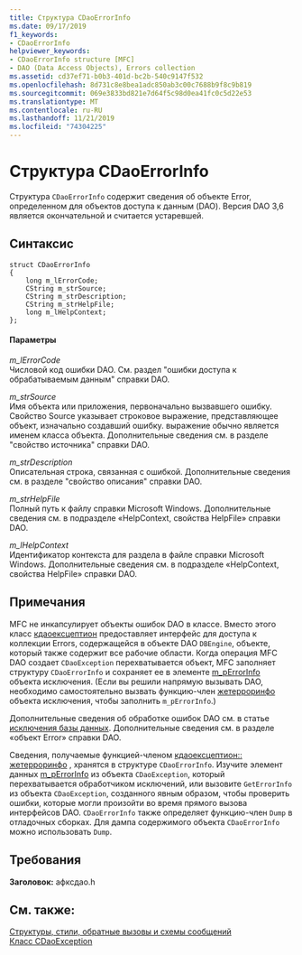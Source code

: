 ```yaml
---
title: Структура CDaoErrorInfo
ms.date: 09/17/2019
f1_keywords:
- CDaoErrorInfo
helpviewer_keywords:
- CDaoErrorInfo structure [MFC]
- DAO (Data Access Objects), Errors collection
ms.assetid: cd37ef71-b0b3-401d-bc2b-540c9147f532
ms.openlocfilehash: 8d731c8e8bea1adc850ab3c00c7688b9f8c9b819
ms.sourcegitcommit: 069e3833bd821e7d64f5c98d0ea41fc0c5d22e53
ms.translationtype: MT
ms.contentlocale: ru-RU
ms.lasthandoff: 11/21/2019
ms.locfileid: "74304225"
---
```

# <a name="cdaoerrorinfo-structure"></a>Структура CDaoErrorInfo

Структура `CDaoErrorInfo` содержит сведения об объекте Error, определенном для объектов доступа к данным (DAO). Версия DAO 3,6 является окончательной и считается устаревшей.

## <a name="syntax"></a>Синтаксис

```
struct CDaoErrorInfo
{
    long m_lErrorCode;
    CString m_strSource;
    CString m_strDescription;
    CString m_strHelpFile;
    long m_lHelpContext;
};
```

#### <a name="parameters"></a>Параметры

*m_lErrorCode*<br/>
Числовой код ошибки DAO. См. раздел "ошибки доступа к обрабатываемым данным" справки DAO.

*m_strSource*<br/>
Имя объекта или приложения, первоначально вызвавшего ошибку. Свойство Source указывает строковое выражение, представляющее объект, изначально создавший ошибку. выражение обычно является именем класса объекта. Дополнительные сведения см. в разделе "свойство источника" справки DAO.

*m_strDescription*<br/>
Описательная строка, связанная с ошибкой. Дополнительные сведения см. в разделе "свойство описания" справки DAO.

*m_strHelpFile*<br/>
Полный путь к файлу справки Microsoft Windows. Дополнительные сведения см. в подразделе «HelpContext, свойства HelpFile» справки DAO.

*m_lHelpContext*<br/>
Идентификатор контекста для раздела в файле справки Microsoft Windows. Дополнительные сведения см. в подразделе «HelpContext, свойства HelpFile» справки DAO.

## <a name="remarks"></a>Примечания

MFC не инкапсулирует объекты ошибок DAO в классе. Вместо этого класс [кдаоексцептион](../../mfc/reference/cdaoexception-class.md) предоставляет интерфейс для доступа к коллекции Errors, содержащейся в объекте DAO `DBEngine`, объекте, который также содержит все рабочие области. Когда операция MFC DAO создает `CDaoException` перехватывается объект, MFC заполняет структуру `CDaoErrorInfo` и сохраняет ее в элементе [m_pErrorInfo](../../mfc/reference/cdaoexception-class.md#m_perrorinfo) объекта исключения. (Если вы решили напрямую вызывать DAO, необходимо самостоятельно вызвать функцию-член [жетерроринфо](../../mfc/reference/cdaoexception-class.md#geterrorinfo) объекта исключения, чтобы заполнить `m_pErrorInfo`.)

Дополнительные сведения об обработке ошибок DAO см. в статье [исключения базы данных](../../mfc/exceptions-database-exceptions.md). Дополнительные сведения см. в разделе «объект Error» справки DAO.

Сведения, получаемые функцией-членом [кдаоексцептион:: жетерроринфо](../../mfc/reference/cdaoexception-class.md#geterrorinfo) , хранятся в структуре `CDaoErrorInfo`. Изучите элемент данных [m_pErrorInfo](../../mfc/reference/cdaoexception-class.md#m_perrorinfo) из объекта `CDaoException`, который перехватывается обработчиком исключений, или вызовите `GetErrorInfo` из объекта `CDaoException`, созданного явным образом, чтобы проверить ошибки, которые могли произойти во время прямого вызова интерфейсов DAO. `CDaoErrorInfo` также определяет функцию-член `Dump` в отладочных сборках. Для дампа содержимого объекта `CDaoErrorInfo` можно использовать `Dump`.

## <a name="requirements"></a>Требования

**Заголовок:** афксдао.h

## <a name="see-also"></a>См. также:

[Структуры, стили, обратные вызовы и схемы сообщений](../../mfc/reference/structures-styles-callbacks-and-message-maps.md)<br/>
[Класс CDaoException](../../mfc/reference/cdaoexception-class.md)
